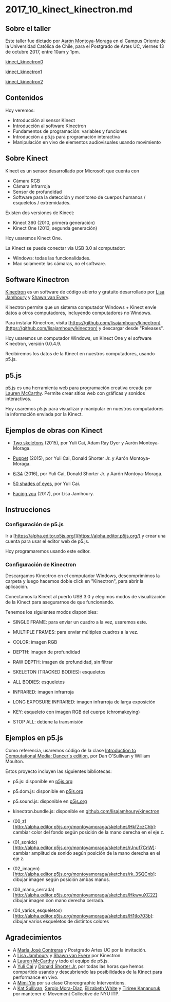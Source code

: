 # 2017_10_kinect_kinectron.md

## Sobre el taller

Este taller fue dictado por [Aarón Montoya-Moraga](http://montoyamoraga.io/) en el Campus Oriente de la Universidad Católica de Chile, para el Postgrado de Artes UC, viernes 13 de octubre 2017, entre 10am y 1pm.

[kinect_kinectron0](https://raw.githubusercontent.com/montoyamoraga/workshops/gh-pages/pictures/2017-10-13-postgrado_uc0.jpg "kinect_kinectron0")

[kinect_kinectron1](https://raw.githubusercontent.com/montoyamoraga/workshops/gh-pages/pictures/2017-10-13-postgrado_uc1.jpg "kinect_kinectron1")

[kinect_kinectron2](https://raw.githubusercontent.com/montoyamoraga/workshops/gh-pages/pictures/2017-10-13-postgrado_uc2.jpg "kinect_kinectron2")


## Contenidos

Hoy veremos:

* Introducción al sensor Kinect
* Introducción al software Kinectron
* Fundamentos de programación: variables y funciones
* Introducción a p5.js para programación interactiva
* Manipulación en vivo de elementos audiovisuales usando movimiento

## Sobre Kinect

Kinect es un sensor desarrollado por Microsoft que cuenta con
* Cámara RGB
* Cámara infrarroja
* Sensor de profundidad
* Software para la detección y monitoreo de cuerpos humanos / esqueletos / extremidades.

Existen dos versiones de Kinect:

* Kinect 360 (2010, primera generación)
* Kinect One (2013, segunda generación)

Hoy usaremos Kinect One.

La Kinect se puede conectar vía USB 3.0 al computador:

* Windows: todas las funcionalidades.
* Mac solamente las cámaras, no el software.

## Software Kinectron

[Kinectron](https://github.com/lisajamhoury/kinectron) es un software de código abierto y gratuito desarrollado por [Lisa Jamhoury](http://lisajamhoury.com/) y [Shawn van Every](https://tisch.nyu.edu/about/directory/itp/1838206356).

Kinectron permite que un sistema computador Windows + Kinect envíe datos a otros computadores, incluyendo computadores no Windows.

Para instalar Kinectron, visita [https://github.com/lisajamhoury/kinectron](https://github.com/lisajamhoury/kinectron) y descargar desde "Releases".

Hoy usaremos un computador Windows, un Kinect One y el software Kinectron, versión 0.0.4.9.

Recibiremos los datos de la Kinect en nuestros computadores, usando p5.js.

## p5.js

[p5.js](https://p5js.org/) es una herramienta web para programación creativa creada por [Lauren McCarthy](http://lauren-mccarthy.com/). Permite crear sitios web con gráficas y sonidos interactivos.

Hoy usaremos p5.js para visualizar y manipular en nuestros computadores la información enviada por la Kinect.

## Ejemplos de obras con Kinect

* [Two skeletons](http://www.caiyuli.com/work/two-skeletons/) (2015), por Yuli Cai, Adam Ray Dyer y Aarón Montoya-Moraga.

* [Puppet](https://vimeo.com/168505358) (2015), por Yuli Cai, Donald Shorter Jr. y Aarón Montoya-Moraga.

* [6:34](https://vimeo.com/197487076) (2016), por Yuli Cai, Donald Shorter Jr. y Aarón Montoya-Moraga.

* [50 shades of eyes](http://www.caiyuli.com/work/50-shades-of-eyes/), por Yuli Cai.

* [Facing you](http://lisajamhoury.com/portfolio/facing-you/) (2017), por Lisa Jamhoury.


## Instrucciones

### Configuración de p5.js

Ir a [https://alpha.editor.p5js.org/](https://alpha.editor.p5js.org/) y crear una cuenta para usar el editor web de p5.js.

Hoy programaremos usando este editor.

### Configuración de Kinectron

Descargamos Kinectron en el computador Windows, descomprimimos la carpeta y luego hacemos doble click en "Kinectron", para abrir la aplicación.

Conectamos la Kinect al puerto USB 3.0 y elegimos modos de visualización de la Kinect para asegurarnos de que funcionando.

Tenemos los siguientes modos disponibles:

* SINGLE FRAME: para enviar un cuadro a la vez, usaremos este.
* MULTIPLE FRAMES: para enviar múltiples cuadros a la vez.

* COLOR: imagen RGB
* DEPTH: imagen de profundidad
* RAW DEPTH: imagen de profundidad, sin filtrar
* SKELETON (TRACKED BODIES): esqueletos
* ALL BODIES: esqueletos
* INFRARED: imagen infrarroja
* LONG EXPOSURE INFRARED: imagen infrarroja de larga exposición
* KEY: esqueleto con imagen RGB del cuerpo (chromakeying)
* STOP ALL: detiene la transmisión

## Ejemplos en p5.js

Como referencia, usaremos código de la clase [Introduction to Computational Media: Dancer's edition](https://itp.nyu.edu/classes/dance-f16/kinect/), por Dan O'Sullivan y William Moulton.

Estos proyecto incluyen las siguientes bibliotecas:

* p5.js: disponible en [p5js.org](https://p5js.org/)
* p5.dom.js: disponible en [p5js.org](https://p5js.org/)
* p5.sound.js: disponible en [p5js.org](https://p5js.org/)
* kinectron.bundle.js: disponible en [github.com/lisajamhoury/kinectron](https://github.com/lisajamhoury/kinectron)

* (00_z)[http://alpha.editor.p5js.org/montoyamoraga/sketches/HkfZczChb]: cambiar color del fondo según posición de la mano derecha en el eje z.

* (01_sonido)[http://alpha.editor.p5js.org/montoyamoraga/sketches/rJnuf7CnW]: cambiar amplitud de sonido según posición de la mano derecha en el eje z.

* (02_imagen)[http://alpha.editor.p5js.org/montoyamoraga/sketches/rk_3SQCnb]: dibujar imagen según posición ambas manos.

* (03_mano_cerrada)[http://alpha.editor.p5js.org/montoyamoraga/sketches/HkwvuXC2Z]: dibujar imagen con mano derecha cerrada.

* (04_varios_esqueletos)[http://alpha.editor.p5js.org/montoyamoraga/sketches/H1tIo703b]: dibujar varios esqueletos de distintos colores

## Agradecimientos

* A [María José Contreras](http://www.mariajosecontreras.com/) y Postgrado Artes UC por la invitación.
* A [Lisa Jamhoury](http://lisajamhoury.com/) y [Shawn van Every](https://tisch.nyu.edu/about/directory/itp/1838206356) por Kinectron.
* A [Lauren McCarthy](http://lauren-mccarthy.com/) y todo el equipo de p5.js.
* A [Yuli Cai](http://www.caiyuli.com/) y [Donald Shorter Jr.](https://www.instagram.com/donxmen/) por todas las horas que hemos compartido usando y descubriendo las posibilidades de la Kinect para performance en vivo.
* A [Mimi Yin](https://tisch.nyu.edu/about/directory/itp/717437654) por su clase Choreographic Interventions.
* A [Kat Sullivan](http://katsully.com/), [Sergio Mora-Díaz](http://www.sergiomoradiaz.com/), [Elizabeth White](http://www.elizabethcarolinewhite.com/) y [Tiriree Kananuruk](http://xxx.tiri.xxx/) por mantener el Movement Collective de NYU ITP.
